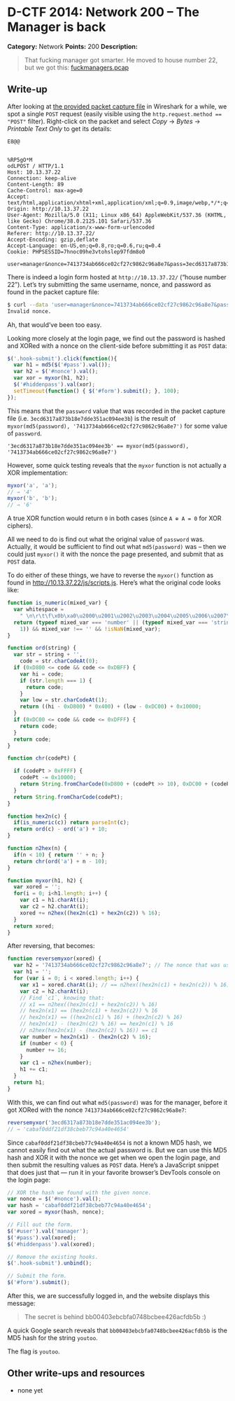 # D-CTF 2014: Network 200 – The Manager is back

**Category:** Network
**Points:** 200
**Description:**

> That fucking manager got smarter. He moved to house number 22, but we got this: [fuckmanagers.pcap](manager.pcap)

## Write-up

After looking at [the provided packet capture file](manager.pcap) in Wireshark for a while, we spot a single `POST` request (easily visible using the `http.request.method == "POST"` filter). Right-click on the packet and select _Copy_ → _Bytes_ → _Printable Text Only_ to get its details:

```
E8@@


%RP5gO*M
odLPOST / HTTP/1.1
Host: 10.13.37.22
Connection: keep-alive
Content-Length: 89
Cache-Control: max-age=0
Accept: text/html,application/xhtml+xml,application/xml;q=0.9,image/webp,*/*;q=0.8
Origin: http://10.13.37.22
User-Agent: Mozilla/5.0 (X11; Linux x86_64) AppleWebKit/537.36 (KHTML, like Gecko) Chrome/38.0.2125.101 Safari/537.36
Content-Type: application/x-www-form-urlencoded
Referer: http://10.13.37.22/
Accept-Encoding: gzip,deflate
Accept-Language: en-US,en;q=0.8,ro;q=0.6,ru;q=0.4
Cookie: PHPSESSID=7hnoc09he3vtohslep97fdm8o0

user=manager&nonce=7413734ab666ce02cf27c9862c96a8e7&pass=3ecd6317a873b18e7dde351ac094ee3b
```

There is indeed a login form hosted at `http://10.13.37.22/` (“house number 22”). Let’s try submitting the same username, nonce, and password as found in the packet capture file:

```bash
$ curl --data 'user=manager&nonce=7413734ab666ce02cf27c9862c96a8e7&pass=3ecd6317a873b18e7dde351ac094ee3b' http://10.13.37.22/
Invalid nonce.
```

Ah, that would’ve been too easy.

Looking more closely at the login page, we find out the password is hashed and XORed with a nonce on the client-side before submitting it as `POST` data:

```js
$('.hook-submit').click(function(){
  var h1 = md5($('#pass').val());
  var h2 = $('#nonce').val();
  var xor = myxor(h1, h2);
  $('#hiddenpass').val(xor);
  setTimeout(function() { $('#form').submit(); }, 100);
});
```

This means that the `password` value that was recorded in the packet capture file (i.e. `3ecd6317a873b18e7dde351ac094ee3b`) is the result of `myxor(md5(password), '7413734ab666ce02cf27c9862c96a8e7')` for some value of `password`.

```
'3ecd6317a873b18e7dde351ac094ee3b' == myxor(md5(password), '7413734ab666ce02cf27c9862c96a8e7')
```

However, some quick testing reveals that the `myxor` function is not actually a XOR implementation:

```js
myxor('a', 'a');
// → '4'
myxor('b', 'b');
// → '6'
```

A true XOR function would return `0` in both cases (since `A ⊕ A = 0` for XOR ciphers).

All we need to do is find out what the original value of `password` was. Actually, it would be sufficient to find out what `md5(password)` was – then we could just `myxor()` it with the nonce the page presented, and submit that as `POST` data.

To do either of these things, we have to reverse the `myxor()` function as found in <http://10.13.37.22/js/scripts.js>. Here’s what the original code looks like:

```js
function is_numeric(mixed_var) {
  var whitespace =
    " \n\r\t\f\x0b\xa0\u2000\u2001\u2002\u2003\u2004\u2005\u2006\u2007\u2008\u2009\u200a\u200b\u2028\u2029\u3000";
  return (typeof mixed_var === 'number' || (typeof mixed_var === 'string' && whitespace.indexOf(mixed_var.slice(-1)) === -
    1)) && mixed_var !== '' && !isNaN(mixed_var);
}

function ord(string) {
  var str = string + '',
    code = str.charCodeAt(0);
  if (0xD800 <= code && code <= 0xDBFF) {
    var hi = code;
    if (str.length === 1) {
      return code;
    }
    var low = str.charCodeAt(1);
    return ((hi - 0xD800) * 0x400) + (low - 0xDC00) + 0x10000;
  }
  if (0xDC00 <= code && code <= 0xDFFF) {
    return code;
  }
  return code;
}

function chr(codePt) {

  if (codePt > 0xFFFF) {
    codePt -= 0x10000;
    return String.fromCharCode(0xD800 + (codePt >> 10), 0xDC00 + (codePt & 0x3FF));
  }
  return String.fromCharCode(codePt);
}

function hex2n(c) {
  if(is_numeric(c)) return parseInt(c);
  return ord(c) - ord('a') + 10;
}

function n2hex(n) {
  if(n < 10) { return '' + n; }
  return chr(ord('a') + n - 10);
}

function myxor(h1, h2) {
  var xored = '';
  for(i = 0; i<h1.length; i++) {
    var c1 = h1.charAt(i);
    var c2 = h2.charAt(i);
    xored += n2hex((hex2n(c1) + hex2n(c2)) % 16);
  }
  return xored;
}
```

After reversing, that becomes:

```js
function reversemyxor(xored) {
  var h2 = '7413734ab666ce02cf27c9862c96a8e7'; // The nonce that was used by the manager.
  var h1 = '';
  for (var i = 0; i < xored.length; i++) {
    var x1 = xored.charAt(i); // == n2hex((hex2n(c1) + hex2n(c2)) % 16)
    var c2 = h2.charAt(i);
    // Find `c1`, knowing that:
    // x1 == n2hex((hex2n(c1) + hex2n(c2)) % 16)
    // hex2n(x1) == (hex2n(c1) + hex2n(c2)) % 16
    // hex2n(x1) == ((hex2n(c1) % 16) + (hex2n(c2) % 16)
    // hex2n(x1) - (hex2n(c2) % 16) == hex2n(c1) % 16
    // n2hex(hex2n(x1) - (hex2n(c2) % 16)) == c1
    var number = hex2n(x1) - (hex2n(c2) % 16);
    if (number < 0) {
      number += 16;
    }
    var c1 = n2hex(number);
    h1 += c1;
  }
  return h1;
}
```

With this, we can find out what `md5(password)` was for the manager, before it got XORed with the nonce `7413734ab666ce02cf27c9862c96a8e7`:

```js
reversemyxor('3ecd6317a873b18e7dde351ac094ee3b');
// → 'cabaf0ddf21df38cbeb77c94a40e4654'
```

Since `cabaf0ddf21df38cbeb77c94a40e4654` is not a known MD5 hash, we cannot easily find out what the actual password is. But we can use this MD5 hash and XOR it with the nonce we get when we open the login page, and then submit the resulting values as `POST` data. Here’s a JavaScript snippet that does just that — run it in your favorite browser’s DevTools console on the login page:

```js
// XOR the hash we found with the given nonce.
var nonce = $('#nonce').val();
var hash = 'cabaf0ddf21df38cbeb77c94a40e4654';
var xored = myxor(hash, nonce);

// Fill out the form.
$('#user').val('manager');
$('#pass').val(xored);
$('#hiddenpass').val(xored);

// Remove the existing hooks.
$('.hook-submit').unbind();

// Submit the form.
$('#form').submit();
```

After this, we are successfully logged in, and the website displays this message:

> The secret is behind bb00403ebcbfa0748bcbee426acfdb5b :)

A quick Google search reveals that `bb00403ebcbfa0748bcbee426acfdb5b` is the MD5 hash for the string `youtoo`.

The flag is `youtoo`.

## Other write-ups and resources

* none yet
